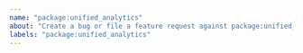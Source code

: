 ```yaml
---
name: "package:unified_analytics"
about: "Create a bug or file a feature request against package:unified_analytics."
labels: "package:unified_analytics"
---
```

